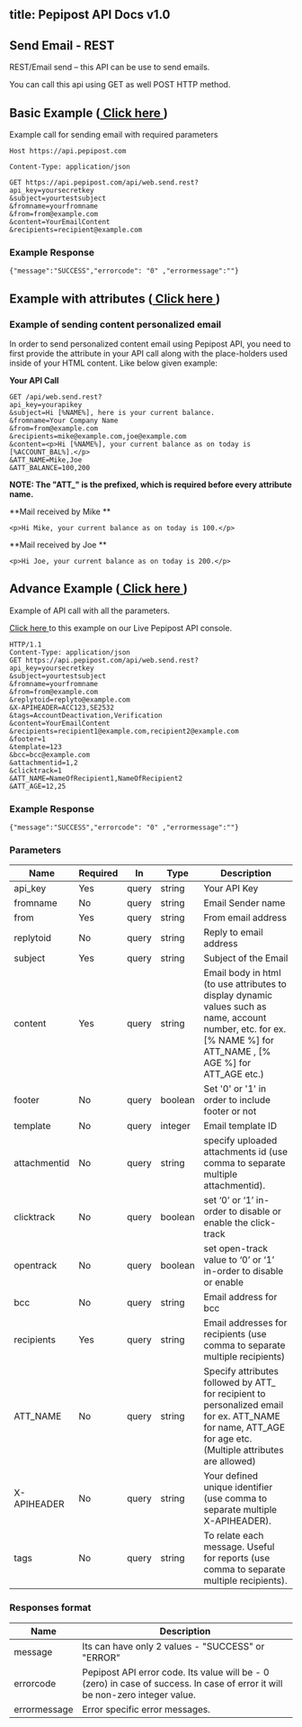 title: Pepipost API Docs v1.0
---

## Send Email - REST

REST/Email send – this API can be use to send emails.

You can call this api using GET as well POST HTTP method.


## Basic Example (<a href="https://docs.pepipost.com/console/#!/Email/get_api_web_send_rest" target="_blank"> Click here </a>)

Example call for sending email with required parameters

```
Host https://api.pepipost.com
```

```
Content-Type: application/json
```

```
GET https://api.pepipost.com/api/web.send.rest?
api_key=yoursecretkey
&subject=yourtestsubject
&fromname=yourfromname
&from=from@example.com
&content=YourEmailContent
&recipients=recipient@example.com
```
	
### Example Response
```
{"message":"SUCCESS","errorcode": "0" ,"errormessage":""}
```

## Example with attributes (<a href="https://docs.pepipost.com/console/#!/Email/get_api_web_send_rest" target="_blank"> Click here </a>)

### Example of sending content personalized email

In order to send personalized content email using Pepipost API, you need to first provide the attribute in your API call along with the place-holders used inside of your HTML content. Like below given example:

**Your API Call**
```
GET /api/web.send.rest?
api_key=yourapikey
&subject=Hi [%NAME%], here is your current balance.
&fromname=Your Company Name
&from=from@example.com
&recipients=mike@example.com,joe@example.com
&content=<p>Hi [%NAME%], your current balance as on today is [%ACCOUNT_BAL%].</p>
&ATT_NAME=Mike,Joe
&ATT_BALANCE=100,200
```

**NOTE: The "ATT_" is the prefixed, which is required before every attribute name.**

**Mail received by Mike **

```
<p>Hi Mike, your current balance as on today is 100.</p>
```

**Mail received by Joe **

```
<p>Hi Joe, your current balance as on today is 200.</p>
```

## Advance Example (<a href="https://docs.pepipost.com/console/#!/Email/get_api_web_send_rest" target="_blank"> Click here </a>)

Example of API call with all the parameters.

<a href="https://docs.pepipost.com/#!/Email/get_api_web_send_rest" target="_blank"> Click here </a> to this example on our Live Pepipost API console.

```
HTTP/1.1
Content-Type: application/json
GET https://api.pepipost.com/api/web.send.rest?
api_key=yoursecretkey
&subject=yourtestsubject
&fromname=yourfromname
&from=from@example.com
&replytoid=replyto@example.com
&X-APIHEADER=ACC123,SE2532
&tags=AccountDeactivation,Verification
&content=YourEmailContent
&recipients=recipient1@example.com,recipient2@example.com
&footer=1
&template=123
&bcc=bcc@example.com
&attachmentid=1,2
&clicktrack=1
&ATT_NAME=NameOfRecipient1,NameOfRecipient2
&ATT_AGE=12,25
```
	
### Example Response
```
{"message":"SUCCESS","errorcode": "0" ,"errormessage":""}
```




### Parameters
Name | Required | In | Type | Description
--- | --- | --- | --- | ---
api_key |Yes| query | string | Your API Key
fromname |No| query | string | Email Sender name
from |Yes | query | string | From email address
replytoid |No | query | string | Reply to email address
subject |Yes | query | string | Subject of the Email
content |Yes | query | string | Email body in html (to use attributes to display dynamic values such as name, account number, etc. for ex. [% NAME %] for ATT_NAME , [% AGE %] for ATT_AGE etc.)
footer |No | query | boolean | Set &#039;0&#039; or &#039;1&#039; in order to include footer or not
template |No | query | integer | Email template ID
attachmentid |No  | query | string | specify uploaded attachments id (use comma to separate multiple attachmentid).
clicktrack |No  | query | boolean | set ‘0’ or ‘1’ in-order to disable or enable the click-track
opentrack |No  | query | boolean | set open-track value to ‘0’ or ‘1’ in-order to disable or enable
bcc |No  | query | string | Email address for bcc
recipients |Yes  | query | string | Email addresses for recipients (use comma to separate multiple recipients)
ATT_NAME |No  | query | string | Specify attributes followed by ATT_ for recipient to personalized email for ex. ATT_NAME for name, ATT_AGE for age etc. (Multiple attributes are allowed)
X-APIHEADER |No  | query | string | Your defined unique identifier (use comma to separate multiple X-APIHEADER).
tags |No  | query | string | To relate each message. Useful for reports (use comma to separate multiple recipients).


### Responses format
Name | Description
--- | --- 
message | Its can have only 2 values - "SUCCESS" or "ERROR"
errorcode | Pepipost API error code. Its value will be - 0 (zero) in case of success. In case of error it will be non-zero integer value.
errormessage | Error specific error messages. 




